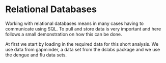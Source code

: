 # Relational Databases



Working with relational databases means in many cases having to communicate using SQL. To pull and store data is very important and here follows a small demonstration on how this can be done.  


At first we start by loading in the required data for this short analysis. We use data from gapminder, a data set from the dslabs package and we use the dengue and flu data sets. 


















